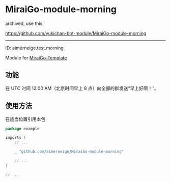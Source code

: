 # MiraiGo-module-morning

archived, use this:

<https://github.com/yukichan-bot-module/MiraiGo-module-morning>

---

ID: aimerneige.test.morning

Module for [MiraiGo-Template](https://github.com/Logiase/MiraiGo-Template)

## 功能

在 UTC 时间 12:00 AM（北京时间早上 8 点）向全部的群发送“早上好啊！”。

## 使用方法

在适当位置引用本包

```go
package example

imports (
    // ...

    _ "github.com/aimerneige/MiraiGo-module-morning"

    // ...
)

// ...
```
